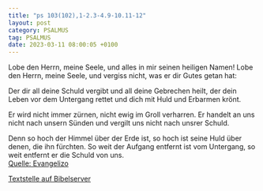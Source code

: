```yaml
---
title: "ps 103(102),1-2.3-4.9-10.11-12"
layout: post
category: PSALMUS
tag: PSALMUS
date: 2023-03-11 08:00:05 +0100
---
```

Lobe den Herrn, meine Seele,
und alles in mir seinen heiligen Namen!
Lobe den Herrn, meine Seele,
und vergiss nicht, was er dir Gutes getan hat:

Der dir all deine Schuld vergibt
und all deine Gebrechen heilt,
der dein Leben vor dem Untergang rettet
und dich mit Huld und Erbarmen krönt.<!--more-->

Er wird nicht immer zürnen,
nicht ewig im Groll verharren.
Er handelt an uns nicht nach unsern Sünden
und vergilt uns nicht nach unsrer Schuld.

Denn so hoch der Himmel über der Erde ist,
so hoch ist seine Huld über denen, die ihn fürchten.
So weit der Aufgang entfernt ist vom Untergang,
so weit entfernt er die Schuld von uns.<br>
[Quelle: Evangelizo](https://evangeliumtagfuertag.org/DE/gospel)

[Textstelle auf Bibelserver](https://www.bibleserver.com/EU/ps103(102),1-2.3-4.9-10.11-12)
